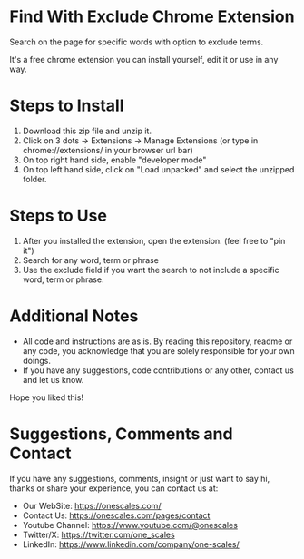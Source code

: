 # Find With Exclude Chrome Extension
Search on the page for specific words with option to exclude terms.

It's a free chrome extension you can install yourself, edit it or use in any way.

# Steps to Install
1. Download this zip file and unzip it.
2. Click on 3 dots -> Extensions -> Manage Extensions (or type in chrome://extensions/ in your browser url bar)
3. On top right hand side, enable "developer mode"
4. On top left hand side, click on "Load unpacked" and select the unzipped folder.

# Steps to Use
1. After you installed the extension, open the extension. (feel free to "pin it")
2. Search for any word, term or phrase
3. Use the exclude field if you want the search to not include a specific word, term or phrase.

# Additional Notes
- All code and instructions are as is. By reading this repository, readme or any code, you acknowledge that you are solely responsible for your own doings.
- If you have any suggestions, code contributions or any other, contact us and let us know.

Hope you liked this!

# Suggestions, Comments and Contact
If you have any suggestions, comments, insight or just want to say hi, thanks or share your experience, you can contact us at:
- Our WebSite: https://onescales.com/
- Contact Us: https://onescales.com/pages/contact
- Youtube Channel: https://www.youtube.com/@onescales
- Twitter/X: https://twitter.com/one_scales
- LinkedIn: https://www.linkedin.com/company/one-scales/






